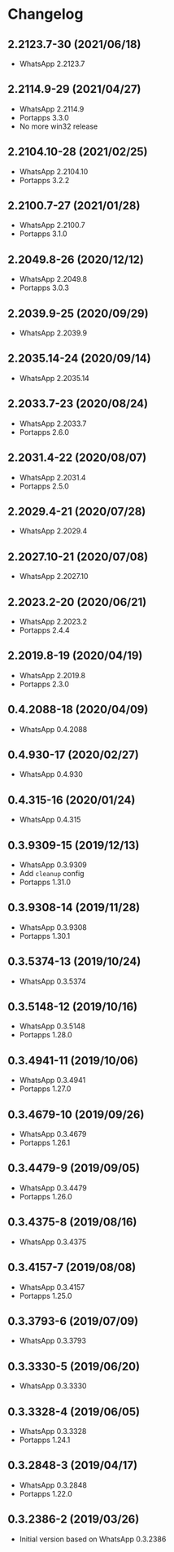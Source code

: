 # Changelog

## 2.2123.7-30 (2021/06/18)

* WhatsApp 2.2123.7

## 2.2114.9-29 (2021/04/27)

* WhatsApp 2.2114.9
* Portapps 3.3.0
* No more win32 release

## 2.2104.10-28 (2021/02/25)

* WhatsApp 2.2104.10
* Portapps 3.2.2

## 2.2100.7-27 (2021/01/28)

* WhatsApp 2.2100.7
* Portapps 3.1.0

## 2.2049.8-26 (2020/12/12)

* WhatsApp 2.2049.8
* Portapps 3.0.3

## 2.2039.9-25 (2020/09/29)

* WhatsApp 2.2039.9

## 2.2035.14-24 (2020/09/14)

* WhatsApp 2.2035.14

## 2.2033.7-23 (2020/08/24)

* WhatsApp 2.2033.7
* Portapps 2.6.0

## 2.2031.4-22 (2020/08/07)

* WhatsApp 2.2031.4
* Portapps 2.5.0

## 2.2029.4-21 (2020/07/28)

* WhatsApp 2.2029.4

## 2.2027.10-21 (2020/07/08)

* WhatsApp 2.2027.10

## 2.2023.2-20 (2020/06/21)

* WhatsApp 2.2023.2
* Portapps 2.4.4

## 2.2019.8-19 (2020/04/19)

* WhatsApp 2.2019.8
* Portapps 2.3.0

## 0.4.2088-18 (2020/04/09)

* WhatsApp 0.4.2088

## 0.4.930-17 (2020/02/27)

* WhatsApp 0.4.930

## 0.4.315-16 (2020/01/24)

* WhatsApp 0.4.315

## 0.3.9309-15 (2019/12/13)

* WhatsApp 0.3.9309
* Add `cleanup` config
* Portapps 1.31.0

## 0.3.9308-14 (2019/11/28)

* WhatsApp 0.3.9308
* Portapps 1.30.1

## 0.3.5374-13 (2019/10/24)

* WhatsApp 0.3.5374

## 0.3.5148-12 (2019/10/16)

* WhatsApp 0.3.5148
* Portapps 1.28.0

## 0.3.4941-11 (2019/10/06)

* WhatsApp 0.3.4941
* Portapps 1.27.0

## 0.3.4679-10 (2019/09/26)

* WhatsApp 0.3.4679
* Portapps 1.26.1

## 0.3.4479-9 (2019/09/05)

* WhatsApp 0.3.4479
* Portapps 1.26.0

## 0.3.4375-8 (2019/08/16)

* WhatsApp 0.3.4375

## 0.3.4157-7 (2019/08/08)

* WhatsApp 0.3.4157
* Portapps 1.25.0

## 0.3.3793-6 (2019/07/09)

* WhatsApp 0.3.3793

## 0.3.3330-5 (2019/06/20)

* WhatsApp 0.3.3330

## 0.3.3328-4 (2019/06/05)

* WhatsApp 0.3.3328
* Portapps 1.24.1

## 0.3.2848-3 (2019/04/17)

* WhatsApp 0.3.2848
* Portapps 1.22.0

## 0.3.2386-2 (2019/03/26)

* Initial version based on WhatsApp 0.3.2386
